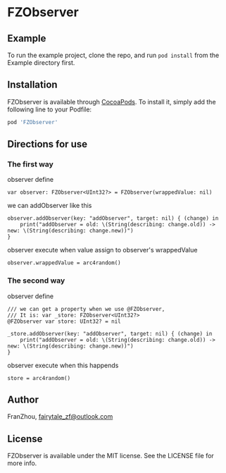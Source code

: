 # FZObserver

<!--
[![CI Status](https://img.shields.io/travis/FranZhou/FZObserver.svg?style=flat)](https://travis-ci.org/FranZhou/FZObserver)
[![Version](https://img.shields.io/cocoapods/v/FZObserver.svg?style=flat)](https://cocoapods.org/pods/FZObserver)
[![License](https://img.shields.io/cocoapods/l/FZObserver.svg?style=flat)](https://cocoapods.org/pods/FZObserver)
[![Platform](https://img.shields.io/cocoapods/p/FZObserver.svg?style=flat)](https://cocoapods.org/pods/FZObserver)
-->
## Example

To run the example project, clone the repo, and run `pod install` from the Example directory first.

## Installation

FZObserver is available through [CocoaPods](https://cocoapods.org). To install
it, simply add the following line to your Podfile:

```ruby
pod 'FZObserver'
```

## Directions for use

### The first way

observer define
```
var observer: FZObserver<UInt32?> = FZObserver(wrappedValue: nil)
```

we can addObserver like this
```
observer.addObserver(key: "addObserver", target: nil) { (change) in
    print("addObserver = old: \(String(describing: change.old)) -> new: \(String(describing: change.new))")
}
```

observer execute when value assign to observer's wrappedValue
```
observer.wrappedValue = arc4random()
```

###  The second way

observer define
```
/// we can get a property when we use @FZObserver,
/// It is: var _store: FZObserver<UInt32?>
@FZObserver var store: UInt32? = nil
```

```
_store.addObserver(key: "addObserver", target: nil) { (change) in
    print("addObserver = old: \(String(describing: change.old)) -> new: \(String(describing: change.new))")
}
```

observer execute when this happends
```
store = arc4random()
```

## Author

FranZhou, fairytale_zf@outlook.com

## License

FZObserver is available under the MIT license. See the LICENSE file for more info.
